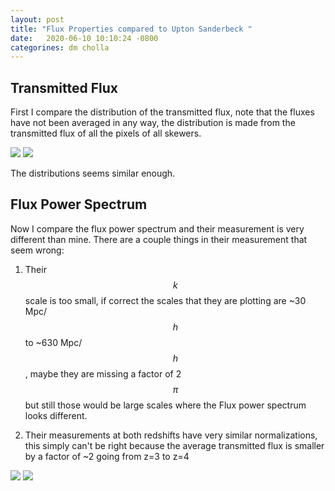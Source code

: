 ```yaml
---
layout: post
title: "Flux Properties compared to Upton Sanderbeck "
date:   2020-06-10 10:10:24 -0800
categorines: dm cholla
---
```



## Transmitted Flux 

First I compare the distribution of the transmitted flux, note that the fluxes have not been averaged in any way, the distribution is made from the transmitted flux of all the pixels of all skewers. 

<img src="{{ site.url }}assets/images/flux_pdf.png">

<img src="{{ site.url }}assets/images/f_pdf_upton.png">

The distributions seems similar enough.

## Flux Power Spectrum

Now I compare the flux power spectrum and their measurement is very different than mine. There are a couple things in their measurement that seem wrong:

1. Their $$k$$ scale is too small, if correct the scales that they are plotting are ~30 Mpc/$$h$$ to ~630 Mpc/$$h$$, maybe they are missing a factor of 2$$\pi$$ but still those would be large scales where the Flux power spectrum looks different.

2. Their measurements at both redshifts have very similar normalizations, this simply can't be right because the average transmitted flux is smaller by a factor of ~2 going from z=3 to z=4


<img src="{{ site.url }}assets/images/flux_ps.png">

<img src="{{ site.url }}assets/images/f_ps_upton.png">

